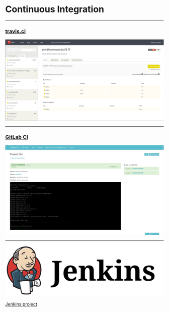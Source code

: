 # Continuous Integration
<!-- .slide: data-background="img/background.svg" -->

---

### [travis.ci](https://travis-ci.org/)

<img src="img/travis-ci.png" />

---

### [GitLab CI](https://about.gitlab.com/gitlab-ci/)

<img src="img/gitlab-ci-preview.png" />

---

<img src="img/jenkins-ci.svg" />

[Jenkins project](http://jenkins-ci.org/)
